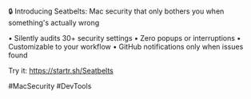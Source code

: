 🔒 Introducing Seatbelts: Mac security that only bothers you when something's actually wrong

• Silently audits 30+ security settings
• Zero popups or interruptions
• Customizable to your workflow
• GitHub notifications only when issues found

Try it: https://startr.sh/Seatbelts

#MacSecurity #DevTools
